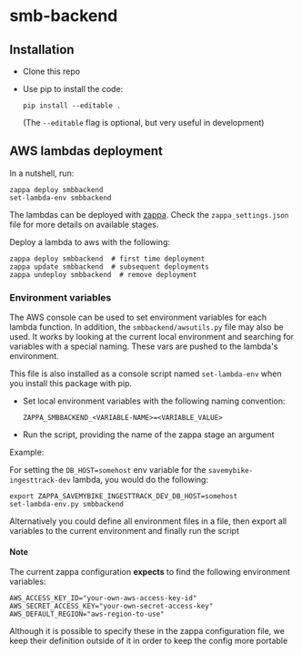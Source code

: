 # smb-backend

## Installation

-  Clone this repo
-  Use pip to install the code:

   ```
   pip install --editable .
   ```
   
   (The `--editable` flag is optional, but very useful in development)
   

## AWS lambdas deployment

In a nutshell, run:

```
zappa deploy smbbackend
set-lambda-env smbbackend
```

The lambdas can be deployed with [zappa][zappa]. Check the 
`zappa_settings.json` file for more details on available stages.

Deploy a lambda to aws with the following:

```shell
zappa deploy smbbackend  # first time deployment
zappa update smbbackend  # subsequent deployments
zappa undeploy smbbackend  # remove deployment

```

### Environment variables

The AWS console can be used to set environment variables for each lambda 
function. In addition, the `smbbackend/awsutils.py` file may also be used. 
It works by looking at the current local environment and searching for 
variables with a special naming. These vars are pushed to the lambda's 
environment.

This file is also installed as a console script named `set-lambda-env` when 
you install this package with pip.


-  Set local environment variables with the following naming convention:

   ```shell
   ZAPPA_SMBBACKEND_<VARIABLE-NAME>=<VARIABLE_VALUE>

   ```

-  Run the script, providing the name of the zappa stage an argument
   
   
Example:

For setting the `DB_HOST=somehost` env variable for the 
`savemybike-ingesttrack-dev` lambda, you would do the following:

```shell
export ZAPPA_SAVEMYBIKE_INGESTTRACK_DEV_DB_HOST=somehost
set-lambda-env.py smbbackend
```

Alternatively you could define all environment files in a file, then export
all variables to the current environment and finally run the script


#### Note

The current zappa configuration **expects** to find the following environment
variables:

```shell
AWS_ACCESS_KEY_ID="your-own-aws-access-key-id"
AWS_SECRET_ACCESS_KEY="your-own-secret-access-key"
AWS_DEFAULT_REGION="aws-region-to-use"
```

Although it is possible to specify these in the zappa configuration file, we
keep their definition outside of it in order to keep the config more portable


[zappa]: https://github.com/Miserlou/Zappa